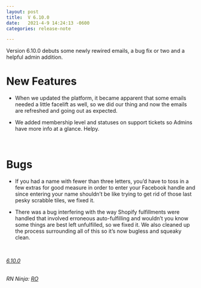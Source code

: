 ```yaml
---
layout: post
title:  V 6.10.0
date:   2021-4-9 14:24:13 -0600
categories: release-note

---
```

Version 6.10.0 debuts some newly rewired emails, a bug fix or two and a helpful admin addition. 


# New Features

- When we updated the platform, it became apparent that some emails needed a little facelift as well, so we did our thing and now the emails are refreshed and going out as expected. 
 
- We added membership level and statuses on support tickets so Admins have more info at a glance. Helpy. 

<br/>

# Bugs

- If you had a name with fewer than three letters, you’d have to toss in a few extras for good measure in order to enter your Facebook handle and since entering your name shouldn’t be like trying to get rid of those last pesky scrabble tiles, we fixed it. 

- There was a bug interfering with the way Shopify fulfillments were handled that involved erroneous auto-fulfilling and wouldn’t you know some things are best left unfulfilled, so we fixed it. We also cleaned up the process surrounding all of this so it’s now bugless and squeaky clean. 
 


<br/>

*[6.10.0](https://github.com/streetparking/my-streetparking/releases/tag/v6.10.0)*
<br/>
<br/>


_RN Ninja: [RO](https://github.com/robyanna)_
 
 
 